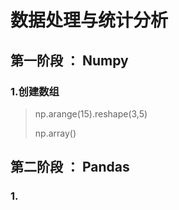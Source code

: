 # 数据处理与统计分析

## 第一阶段 ： Numpy

### 1.创建数组

> np.arange(15).reshape(3,5)
> 
> np.array()
> 


## 第二阶段 ： Pandas

### 1.

